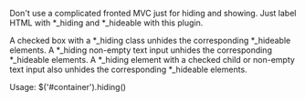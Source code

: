 Don't use a complicated fronted MVC just for hiding and showing.  Just label HTML with *_hiding and *_hideable with this plugin.  

A checked box with a *_hiding class unhides the corresponding *_hideable elements.  A *_hiding non-empty text input unhides the corresponding *_hideable elements.  A *_hiding element with a checked child or non-empty text input also unhides the corresponding *_hideable elements.

Usage:
$('#container').hiding()

